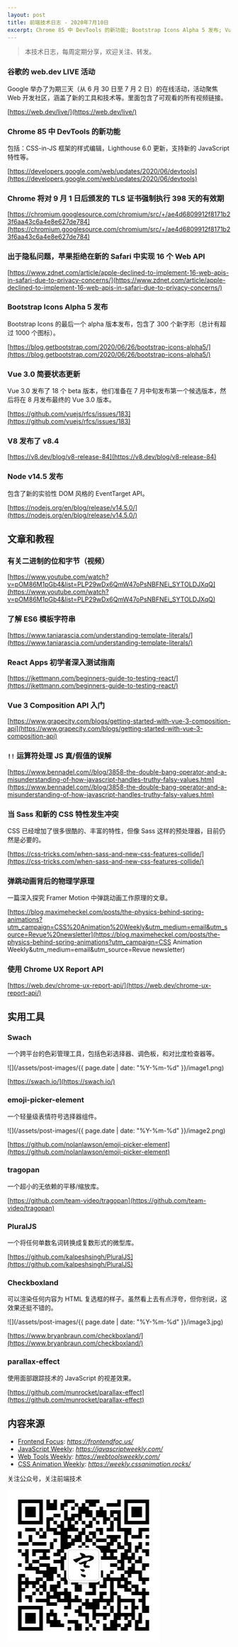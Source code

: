 ```yaml
---
layout: post
title: 前端技术日志 - 2020年7月10日
excerpt: Chrome 85 中 DevTools 的新功能; Bootstrap Icons Alpha 5 发布; Vue 3.0 简要状态更新
---
```


> 本技术日志，每周定期分享，欢迎关注、转发。

### 谷歌的 web.dev LIVE 活动

Google 举办了为期三天（从 6 月 30 日至 7 月 2 日）的在线活动，活动聚焦 Web 开发社区，涵盖了新的工具和技术等。里面包含了可观看的所有视频链接。

[https://web.dev/live/](https://web.dev/live/)

### Chrome 85 中 DevTools 的新功能

包括：CSS-in-JS 框架的样式编辑，Lighthouse 6.0 更新，支持新的 JavaScript 特性等。

[https://developers.google.com/web/updates/2020/06/devtools](https://developers.google.com/web/updates/2020/06/devtools)

### Chrome 将对 9 月 1 日后颁发的 TLS 证书强制执行 398 天的有效期

[https://chromium.googlesource.com/chromium/src/+/ae4d6809912f8171b23f6aa43c6a4e8e627de784](https://chromium.googlesource.com/chromium/src/+/ae4d6809912f8171b23f6aa43c6a4e8e627de784)

### 出于隐私问题，苹果拒绝在新的 Safari 中实现 16 个 Web API

[https://www.zdnet.com/article/apple-declined-to-implement-16-web-apis-in-safari-due-to-privacy-concerns/](https://www.zdnet.com/article/apple-declined-to-implement-16-web-apis-in-safari-due-to-privacy-concerns/)

### Bootstrap Icons Alpha 5 发布

Bootstrap Icons 的最后一个 alpha 版本发布，包含了 300 个新字形（总计有超过 1000 个图标）。

[https://blog.getbootstrap.com/2020/06/26/bootstrap-icons-alpha5/](https://blog.getbootstrap.com/2020/06/26/bootstrap-icons-alpha5/)

### Vue 3.0 简要状态更新

Vue 3.0 发布了 18 个 beta 版本，他们准备在 7 月中旬发布第一个候选版本，然后将在 8 月发布最终的 Vue 3.0 版本。

[https://github.com/vuejs/rfcs/issues/183](https://github.com/vuejs/rfcs/issues/183)

### V8 发布了 v8.4

[https://v8.dev/blog/v8-release-84](https://v8.dev/blog/v8-release-84)

### Node v14.5 发布

包含了新的实验性 DOM 风格的 EventTarget API。

[https://nodejs.org/en/blog/release/v14.5.0/](https://nodejs.org/en/blog/release/v14.5.0/)

## 文章和教程

### 有关二进制的位和字节（视频）

[https://www.youtube.com/watch?v=pOM86M1pGb4&list=PLP29wDx6QmW47oPsNBFNEi_SYTOLDJXqQ](https://www.youtube.com/watch?v=pOM86M1pGb4&list=PLP29wDx6QmW47oPsNBFNEi_SYTOLDJXqQ)

### 了解 ES6 模板字符串

[https://www.taniarascia.com/understanding-template-literals/](https://www.taniarascia.com/understanding-template-literals/)

### React Apps 初学者深入测试指南

[https://jkettmann.com/beginners-guide-to-testing-react/](https://jkettmann.com/beginners-guide-to-testing-react/)

### Vue 3 Composition API 入门

[https://www.grapecity.com/blogs/getting-started-with-vue-3-composition-api](https://www.grapecity.com/blogs/getting-started-with-vue-3-composition-api)

### `!!` 运算符处理 JS 真/假值的误解

[https://www.bennadel.com//blog/3858-the-double-bang-operator-and-a-misunderstanding-of-how-javascript-handles-truthy-falsy-values.htm](https://www.bennadel.com//blog/3858-the-double-bang-operator-and-a-misunderstanding-of-how-javascript-handles-truthy-falsy-values.htm)

### 当 Sass 和新的 CSS 特性发生冲突

CSS 已经增加了很多很酷的、丰富的特性，但像 Sass 这样的预处理器，目前仍然是必要的。

[https://css-tricks.com/when-sass-and-new-css-features-collide/](https://css-tricks.com/when-sass-and-new-css-features-collide/)

### 弹跳动画背后的物理学原理

一篇深入探究 Framer Motion 中弹跳动画工作原理的文章。

[https://blog.maximeheckel.com/posts/the-physics-behind-spring-animations?utm_campaign=CSS%20Animation%20Weekly&utm_medium=email&utm_source=Revue%20newsletter](https://blog.maximeheckel.com/posts/the-physics-behind-spring-animations?utm_campaign=CSS Animation Weekly&utm_medium=email&utm_source=Revue newsletter)

### 使用 Chrome UX Report API

[https://web.dev/chrome-ux-report-api/](https://web.dev/chrome-ux-report-api/)

## 实用工具

### Swach

一个跨平台的色彩管理工具，包括色彩选择器、调色板，和对比度检查器等。

![](/assets/post-images/{{ page.date | date: "%Y-%m-%d" }}/image1.png)

[https://swach.io/](https://swach.io/)

### emoji-picker-element

一个轻量级表情符号选择器组件。

![](/assets/post-images/{{ page.date | date: "%Y-%m-%d" }}/image2.png)

[https://github.com/nolanlawson/emoji-picker-element](https://github.com/nolanlawson/emoji-picker-element)

### tragopan

一个超小的无依赖的平移/缩放库。

[https://github.com/team-video/tragopan](https://github.com/team-video/tragopan)

### PluralJS

一个将任何单数名词转换成复数形式的微型库。

[https://github.com/kalpeshsingh/PluralJS](https://github.com/kalpeshsingh/PluralJS)

### Checkboxland

可以渲染任何内容为 HTML 复选框的样子。虽然看上去有点浮夸，但你别说，这效果还挺不错的。

![](/assets/post-images/{{ page.date | date: "%Y-%m-%d" }}/image3.jpg)

[https://www.bryanbraun.com/checkboxland/](https://www.bryanbraun.com/checkboxland/)

### parallax-effect

使用面部跟踪技术的 JavaScript 的视差效果。

[https://github.com/munrocket/parallax-effect](https://github.com/munrocket/parallax-effect)

## 内容来源

- [Frontend Focus](https://frontendfoc.us/): *https://frontendfoc.us/*
- [JavaScript Weekly](https://javascriptweekly.com/): *https://javascriptweekly.com/*
- [Web Tools Weekly](https://webtoolsweekly.com/): *https://webtoolsweekly.com/*
- [CSS Animation Weekly](https://weekly.cssanimation.rocks/): *https://weekly.cssanimation.rocks/*

关注公众号，关注前端技术

![赵不寒的网络日记](/assets/qrcode-clean.jpg)

